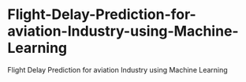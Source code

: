 # Flight-Delay-Prediction-for-aviation-Industry-using-Machine-Learning
Flight Delay Prediction for aviation Industry using Machine Learning
